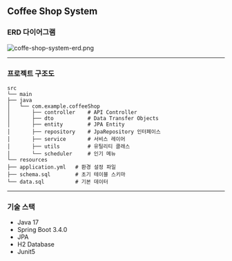 ## Coffee Shop System

### ERD 다이어그램 
![coffe-shop-system-erd.png](..%2F..%2FDesktop%2Fcoffe-shop-system-erd.png)

---
### 프로젝트 구조도
```
src
└── main
├── java
│   └── com.example.coffeeShop
│       ├── controller    # API Controller
│       ├── dto           # Data Transfer Objects
│       ├── entity        # JPA Entity
│       ├── repository    # JpaRepository 인터페이스
│       ├── service       # 서비스 레이어
│       ├── utils         # 유틸리티 클래스
│       └── scheduler     # 인기 메뉴
└── resources
├── application.yml   # 환경 설정 파일
├── schema.sql        # 초기 테이블 스키마
└── data.sql          # 기본 데이터
```

---
### 기술 스택 
- Java 17 
- Spring Boot 3.4.0
- JPA
- H2 Database
- Junit5